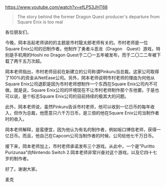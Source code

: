 https://www.youtube.com/watch?v=efLP53JHT68

> The story behind the former Dragon Quest producer's departure from Square Enix is ​​too real

各位朋友们，

今晚，岡本吉起老师讲的的主题是市村龍太郎老师有关的。市村老师是一位Square Enix公司的旧制作者。他制作了勇者斗恶龙（Dragon　Quest）游戏，特别是手机用的Hoshi no Dragon Quest于二〇一五年被发布，而于二〇二二年被下载了两千五万次超。

岡本老师指出，市村老师目前在新建立的公司称谓Pinkuru当总裁。这家公司取得了100%的资金从NetEase公司。另外，岡本老师说明市村老师的理由为何他从Square Enix公司退职是因为市村老师想制作一个东西在Square Enix公司内不可做。就是说，Square Enix公司的环境现在不让市村老师制作那个东他要。于是也可以说，是个标志Square Enix公司的目前持续的极其大的问题。

此外，岡本老师说，虽然Pinkuru告诉市村老师，他可以收到一亿日币的每年收入，但作为总裁，他愿意只六千万日币，是三倍的他在Square Enix公司当制作者时的收入。

岡本老师解释，是蛮便宜，因为他认为有名的制作者，例如坂口博信老师，获得一亿日币。而且，他自己在Capcom公司当制作者的时候，公司给他七千万日币。

接下来，岡本老师加上，市村老师承诺发布三个游戏。从此中，一个是"Puritto Purizunaa"向Nintendo Switch 2.岡本老师非常兴奋对这个游戏，以及它四十七岁的制作者。

好了。谢谢大家。

麦克
